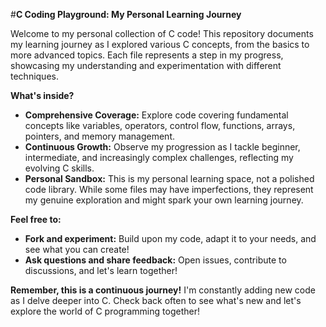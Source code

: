 #**C Coding Playground: My Personal Learning Journey**

Welcome to my personal collection of C code! This repository documents my learning journey as I explored various C concepts, from the basics to more advanced topics. Each file represents a step in my progress, showcasing my understanding and experimentation with different techniques.

**What's inside?**

* **Comprehensive Coverage:** Explore code covering fundamental concepts like variables, operators, control flow, functions, arrays, pointers, and memory management.
* **Continuous Growth:** Observe my progression as I tackle beginner, intermediate, and increasingly complex challenges, reflecting my evolving C skills.
* **Personal Sandbox:** This is my personal learning space, not a polished code library. While some files may have imperfections, they represent my genuine exploration and might spark your own learning journey.

**Feel free to:**

* **Fork and experiment:** Build upon my code, adapt it to your needs, and see what you can create!
* **Ask questions and share feedback:** Open issues, contribute to discussions, and let's learn together!

**Remember, this is a continuous journey!** I'm constantly adding new code as I delve deeper into C. Check back often to see what's new and let's explore the world of C programming together!

